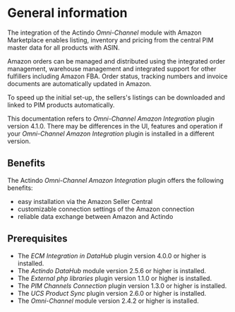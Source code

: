 # General information

The integration of the Actindo *Omni-Channel* module with Amazon Marketplace enables listing, inventory and pricing from the central PIM master data for all products with ASIN.

Amazon orders can be managed and distributed using the integrated order management, warehouse management and integrated support for other fulfillers including Amazon FBA. Order status, tracking numbers and invoice documents are automatically updated in Amazon. 

To speed up the initial set-up, the sellers's listings can be downloaded and linked to PIM products automatically.

This documentation refers to *Omni-Channel Amazon Integration* plugin version 4.1.0. There may be differences in the UI, features and operation if your *Omni-Channel Amazon Integration* plugin is installed in a different version.


## Benefits

The Actindo *Omni-Channel Amazon Integration* plugin offers the following benefits:

- easy installation via the Amazon Seller Central 
- customizable connection settings of the Amazon connection
- reliable data exchange between Amazon and Actindo


## Prerequisites

- The *ECM Integration in DataHub* plugin version 4.0.0 or higher is installed.
- The *Actindo DataHub* module version 2.5.6 or higher is installed.
- The *External php libraries* plugin version 1.1.0 or higher is installed.
- The *PIM Channels Connection* plugin version 1.3.0 or higher is installed.
- The *UCS Product Sync* plugin version 2.6.0 or higher is installed.
- The *Omni-Channel* module version 2.4.2 or higher is installed.
